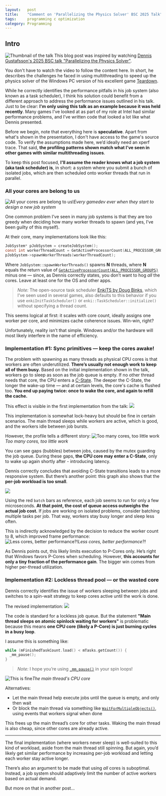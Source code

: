 ```yaml
---
layout:   post
title:    "Comment on 'Parallelizing the Physics Solver' BSC 2025 Talk"
tags:     programming c optimization
category: Programming
---
```


## Intro
![Thumbnail of the talk](/assets/img/posts/dont_fight_your_os/talk_thumbnail.png)
This blog post was inspired by watching [Dennis Gustafsson's 2025 BSC talk "Parallelizing the Physics Solver"](https://www.youtube.com/watch?v=Kvsvd67XUKw).

You don't have to watch the video to follow the content here. In short, he describes the challenges he faced in using multithreading to speed up the physics solver of the Windows PC version of his excellent game [Teardown](https://teardowngame.com/).

While he correctly identifies the performance pitfalls in his job system (also known as a task scheduler), I think his solution could benefit from a different approach to address the performance issues outlined in his talk. Just to be clear: **I'm only using this talk as an example because it was held recently**. Many games I've looked at as part of my role at Intel had similar performance problems, and I’ve written code that looked a lot like what Dennis presented.

Before we begin, note that everything here is **speculative**. Apart from what's shown in the presentation, I don't have access to the game's source code. To verify the assumptions made here, we’d ideally need an xperf trace. That said, **the profiling patterns shown match what I’ve seen in other games with similar multithreading issues**.

To keep this post focused, **I'll assume the reader knows what a job system (aka task scheduler) is**, in short: a system where you submit a bunch of isolated jobs, which are then scheduled onto worker threads that run in parallel.

### All your cores are belong to us
![All your cores are belong to us!](/assets/img/posts/dont_fight_your_os/all_your_cores.jpg)*Every gamedev ever when they start to design a new job system*

One common problem I’ve seen in many job systems is that they are too greedy when deciding how many worker threads to spawn (and yes, I’ve been guilty of this myself).

At their core, many implementations look like this:

```c
JobSystem* pJobSystem = createJobSystem();
const int workerThreadCount = GetActiveProcessorCount(ALL_PROCESSOR_GROUPS) - 1;
pJobSystem->spawnWorkerThreads(workerThreadCount);
```

Where `JobSystem::spawnWorkerThreads()` spawns **N** threads, where **N** equals the return value of [`GetActiveProcessorCount(ALL_PROCESSOR_GROUPS)`](https://learn.microsoft.com/en-us/windows/win32/api/winbase/nf-winbase-getactiveprocessorcount) minus one — since, as Dennis correctly states, you don’t want to hog *all* the cores. Leave at least one for the OS and other apps.

> *Note:* The open-source task scheduler [EnkiTS by Doug Binks](https://github.com/dougbinks/enkiTS), which I’ve seen used in several games, also defaults to this behavior if you use `enkiInitTaskScheduler()` or `enki::TaskScheduler::initialize()` without specifying a thread count.

This seems logical at first: it scales with core count, ideally assigns one worker per core, and minimizes cache coherence issues. Win-win, right?

Unfortunately, reality isn’t that simple. Windows and/or the hardware will most likely interfere in the name of efficiency.

### Implementation #1: Sync primitives — keep the cores awake!
The problem with spawning as many threads as physical CPU cores is that workers are often underutilized. **There’s usually not enough work to keep all of them busy.** Based on the initial implementation shown in the talk, workers go to sleep as soon as the job queue is empty. If no other thread needs that core, the CPU enters a [C-State](https://edc.intel.com/content/www/us/en/design/products/platforms/details/raptor-lake-s/13th-generation-core-processors-datasheet-volume-1-of-2/003/package-c-states/). The deeper the C-State, the longer the wake-up time — and at certain levels, the core's cache is flushed too. **You end up paying twice: once to wake the core, and again to refill the cache.**

This effect is visible in the first implementation from the talk:
![](/assets/img/posts/dont_fight_your_os/traditional_thread_pool.png)

This implementation is somewhat lock-heavy but should be fine in certain scenarios. The main thread sleeps while workers are active, which is good, and the workers idle between job bursts.

However, the profile tells a different story:
![Too many cores, too little work](/assets/img/posts/dont_fight_your_os/core_parking_issue.png)*Too many cores, too little work*

You can see gaps (bubbles) between jobs, caused by the mutex guarding the job queue. During these gaps, **the CPU core may enter a C-State**, only to wake up again shortly after - introducing latency.

Dennis correctly concludes that avoiding C-State transitions leads to a more responsive system. But there’s another point: this graph also shows that the **per-job workload is too small**. 

![](/assets/img/posts/dont_fight_your_os/scaled_first_approach.png)

Using the red `batch` bars as reference, each job seems to run for only a few microseconds. **At that point, the cost of queue access outweighs the actual job cost.** If jobs are working on isolated problems, consider batching multiple tasks per job. That way, workers stay busy longer and sleep less often.

This is indirectly acknowledged by the decision to reduce the worker count to 8, which improved frame performance:
![Less cores, better performance?!](/assets/img/posts/dont_fight_your_os/core_parking_issue_2.png)*Less cores, better performance?!*

As Dennis points out, this likely limits execution to P-Cores only. He’s right that Windows favors P-Cores when scheduling. However, **this accounts for only a tiny fraction of the performance gain**. The bigger win comes from higher per-thread utilization.

### Implementation #2: Lockless thread pool — or the wasted core
Dennis correctly identifies the issue of workers sleeping between jobs and switches to a spin-wait strategy to keep cores active until the work is done.

The revised implementation:
![](/assets/img/posts/dont_fight_your_os/lockless_thread_pool.png)

The code is standard for a lockless job queue. But the statement **"Main thread sleeps on atomic spinlock waiting for workers"** is problematic because this means **one CPU core (likely a P-Core) is just burning cycles in a busy loop**.

I assume this is something like:

```c
while (mFinishedTaskCount.load() < mTasks.getCount()) {
  _mm_pause();
}
```

> *Note:* I hope you’re using [`_mm_pause()`](https://www.intel.com/content/www/us/en/docs/cpp-compiler/developer-guide-reference/2021-8/pause-intrinsic.html) in your spin loops!

![This is fine](/assets/img/posts/dont_fight_your_os/this-is-fine.jpg)*The main thread's CPU core*

Alternatives:
- Let the main thread help execute jobs until the queue is empty, and only then wait
- Or block the main thread via something like [`WaitForMultipleObjects()`](https://learn.microsoft.com/en-us/windows/win32/api/synchapi/nf-synchapi-waitformultipleobjects), using events that workers signal when done

This frees up the main thread’s core for other tasks. Waking the main thread is also cheap, since other cores are already active.

---

The final implementation (where workers never sleep) is well-suited to this kind of workload, aside from the main thread still spinning. But again, you’d likely get similar performance by increasing per-job workload and letting each worker stay active longer.

There’s also an argument to be made that using *all* cores is suboptimal. Instead, a job system should adaptively limit the number of active workers based on actual demand.

But more on that in another post...
